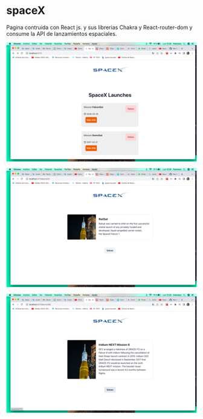 # spaceX
Pagina contruida con React js. y sus librerias Chakra y React-router-dom y consume la API de lanzamientos espaciales. 

![](https://github.com/franSlepoy/spaceX/blob/5d8aa752981b6d27562ddc94f34deeca7a8c849e/imagenes/Captura%20de%20pantalla%202023-07-10%20a%20la(s)%2013.28.05.png)

![](https://github.com/franSlepoy/spaceX/blob/a6376a660bc758aad12275cfeab4c7a50f0579be/imagenes/Captura%20de%20pantalla%202023-07-10%20a%20la(s)%2013.28.15.png)

![](https://github.com/franSlepoy/spaceX/blob/a6376a660bc758aad12275cfeab4c7a50f0579be/imagenes/Captura%20de%20pantalla%202023-07-10%20a%20la(s)%2013.28.39.png)





